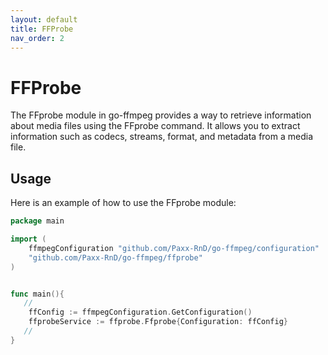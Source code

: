 ```yaml
---
layout: default
title: FFProbe
nav_order: 2
---
```


# FFProbe 

The FFprobe module in go-ffmpeg provides a way to retrieve information about media files using the FFprobe command. It allows you to extract information such as codecs, streams, format, and metadata from a media file.

## Usage
Here is an example of how to use the FFprobe module:

```go
package main

import (
	ffmpegConfiguration "github.com/Paxx-RnD/go-ffmpeg/configuration"
	"github.com/Paxx-RnD/go-ffmpeg/ffprobe" 
)


func main(){
   //
	ffConfig := ffmpegConfiguration.GetConfiguration()
	ffprobeService := ffprobe.Ffprobe{Configuration: ffConfig}
   //
}

```
